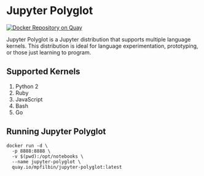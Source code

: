 # Jupyter Polyglot
[![Docker Repository on Quay](https://quay.io/repository/mpfilbin/jupyter-polyglot/status "Docker Repository on Quay")](https://quay.io/repository/mpfilbin/jupyter-polyglot)

Jupyter Polyglot is a Jupyter distribution that supports multiple language kernels. This distribution is ideal for language experimentation, prototyping, or those just learning to program.

## Supported Kernels

1. Python 2
2. Ruby
3. JavaScript
4. Bash
5. Go

## Running Jupyter Polyglot

```shell
docker run -d \
  -p 8888:8888 \
  -v $(pwd):/opt/notebooks \
  --name jupyter-polyglot \
  quay.io/mpfilbin/jupyter-polyglot:latest
```

